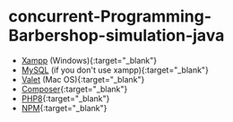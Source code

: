 # concurrent-Programming-Barbershop-simulation-java
- [Xampp](https://www.apachefriends.org/) (Windows){:target="_blank"}
- [MySQL](https://dev.mysql.com/doc/refman/8.0/en/installing.html) (if you don't use xampp){:target="_blank"}
- [Valet](https://laravel.com/docs/9.x/valet) (Mac OS){:target="_blank"}
- [Composer](https://getcomposer.org/doc/00-intro.md){:target="_blank"}
- [PHP8](https://www.php.net/downloads.php#v8.0.11){:target="_blank"}
- [NPM](https://www.npmjs.com/get-npm){:target="_blank"}

